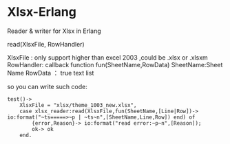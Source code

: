 # Xlsx-Erlang
Reader &amp; writer for Xlsx in Erlang 


read(XlsxFile, RowHandler)

XlsxFile : only support higher than excel 2003 ,could be .xlsx or .xlsxm
RowHandler: callback function
    fun(SheetName,RowData)
        SheetName:Sheet Name
        RowData ： true text list

so you can write such code:
```
test()->
    XlsxFile = "xlsx/theme_1003_new.xlsx",
    case xlsx_reader:read(XlsxFile,fun(SheetName,[Line|Row])-> io:format("~ts=====>~p | ~ts~n",[SheetName,Line,Row]) end) of
        {error,Reason}-> io:format("read error:~p~n",[Reason]);
        ok-> ok
    end.
```